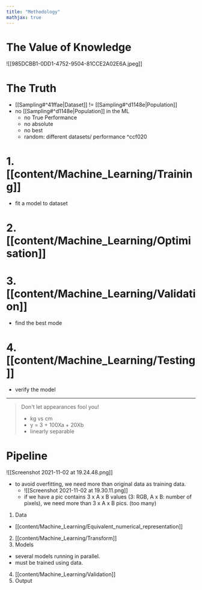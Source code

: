 ```yaml
---
title: "Methodology"
mathjax: true
---
```


# The Value of Knowledge
![[985DCBB1-0DD1-4752-9504-81CCE2A02E6A.jpeg]]

# The Truth
- [[Sampling#^41ffae|Dataset]] != [[Sampling#^d1148e|Population]]
- no [[Sampling#^d1148e|Population]] in the ML
	- no True Performance
	- no absolute 
	- no best
	- random: different datasets/ performance ^ccf020

# 1. [[content/Machine_Learning/Training]]
- fit a model to dataset
# 2. [[content/Machine_Learning/Optimisation]]
# 3. [[content/Machine_Learning/Validation]]
- find the best mode
# 4. [[content/Machine_Learning/Testing]]
- verify the model


***

> Don't let appearances fool you!
> - kg vs cm
> - y = 3 + 100Xa + 20Xb
> - linearly separable


# Pipeline
![[Screenshot 2021-11-02 at 19.24.48.png]]
- to avoid overfitting, we need more than original data as training data.
	- ![[Screenshot 2021-11-02 at 19.30.11.png]]
	- if we have a pic contains 3 x A x B values (3: RGB, A x B: number of pixels), we need more than 3 x A x B pics. (too many)
1. Data
- [[content/Machine_Learning/Equivalent_numerical_representation]]
2.  [[content/Machine_Learning/Transform]]
3.  Models
- several models running in parallel.
- must be trained using data.
4. [[content/Machine_Learning/Validation]]
5. Output
